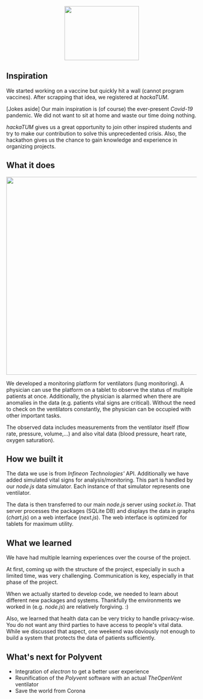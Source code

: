 <p align="center">
  <img width="197" height="143" src="https://challengepost-s3-challengepost.netdna-ssl.com/photos/production/software_photos/001/036/850/datas/gallery.jpg">
</p>

## Inspiration

We started working on a vaccine but quickly hit a wall (cannot program vaccines). After scrapping that idea, we registered at _hackaTUM_.

[Jokes aside]
Our main inspiration is (of course) the ever-present _Covid-19_ pandemic. We did not want to sit at home and waste our time doing nothing. 

_hackaTUM_ gives us a great opportunity to join other inspired students and try to make our contribution to solve this unprecedented crisis. Also, the hackathon gives us the chance to gain knowledge and experience in organizing projects.

## What it does

<p align="center">
  <img width="1024" height="523" src="https://challengepost-s3-challengepost.netdna-ssl.com/photos/production/software_photos/001/036/863/datas/original.gif">
</p>

We developed a monitoring platform for ventilators (lung monitoring). A physician can use the platform on a tablet to observe the status of multiple patients at once. Additionally, the physician is alarmed when there are anomalies in the data (e.g. patients vital signs are critical). Without the need to check on the ventilators constantly, the physician can be occupied with other important tasks.

The observed data includes measurements from the ventilator itself (flow rate, pressure, volume,...) and also vital data (blood pressure, heart rate, oxygen saturation).

## How we built it

The data we use is from _Infineon Technologies'_ API. Additionally we have added simulated vital signs for analysis/monitoring. This part is handled by our _node.js_ data simulator. Each instance of that simulator represents one ventilator.

The data is then transferred to our main _node.js_ server using _socket.io_. That server processes the packages (SQLite DB) and displays the data in graphs (_chart.js_) on a web interface (_next.js_). The web interface is optimized for tablets for maximum utility.

## What we learned

We have had multiple learning experiences over the course of the project.

At first, coming up with the structure of the project, especially in such a limited time, was very challenging. Communication is key, especially in that phase of the project.

When we actually started to develop code, we needed to learn about different new packages and systems. Thankfully the environments we worked in (e.g. _node.js_) are relatively forgiving. :)

Also, we learned that health data can be very tricky to handle privacy-wise. You do not want any third parties to have access to people's vital data. While we discussed that aspect, one weekend was obviously not enough to build a system that protects the data of patients sufficiently.

## What's next for Polyvent

- Integration of _electron_ to get a better user experience
- Reunification of the _Polyvent_ software with an actual _TheOpenVent_ ventilator
- Save the world from Corona
